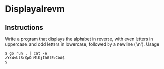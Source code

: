 # Displayalrevm
## Instructions

Write a program that displays the alphabet in reverse, with even letters in uppercase, and odd letters in lowercase, followed by a newline ('\n').
Usage
```
$ go run . | cat -e
zYxWvUtSrQpOnMlKjIhGfEdCbA$
$
```